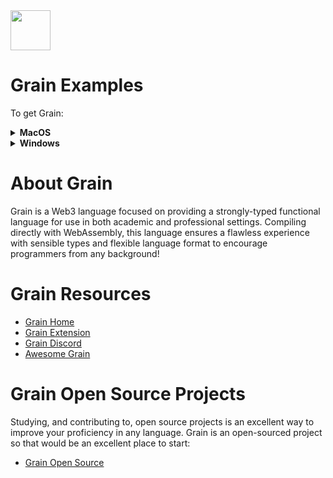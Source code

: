 <img src="https://raw.githubusercontent.com/rtoal/ple/master/docs/resources/grain-logo-64.png" width="64" height="64">

# Grain Examples

To get Grain:
<details><summary><b>MacOS</b></summary>
  
<br />In your terminal (Mac Terminal): <br />

  ```sh
    $ brew install --no-quarantine --cask grain-lang/tap/grain
  ```  
 </details>
<details><summary><b>Windows</b></summary>
  
<br />In your terminal (Command Prompt or Shell): <br />

  ```sh
    $ curl -LO https://github.com/grain-lang/grain/releases/download/grain-v0.5.13/grain-win-x64.exe
  ```  
</details>

# About Grain

Grain is a Web3 language focused on providing a strongly-typed functional language for use in both academic and professional settings. Compiling directly with WebAssembly, this language ensures a flawless experience with sensible types and flexible language format to encourage programmers from any background!

# Grain Resources

- [Grain Home](https://grain-lang.org/)
- [Grain Extension](https://marketplace.visualstudio.com/items?itemName=grain-lang.vscode-grain)
- [Grain Discord](https://discord.com/invite/grain-lang)
- [Awesome Grain](https://github.com/grain-lang/awesome-grain)

# Grain Open Source Projects

Studying, and contributing to, open source projects is an excellent way to improve your proficiency in any language. Grain is an open-sourced project so that would be an excellent place to start:

- [Grain Open Source](https://github.com/grain-lang/grain)
